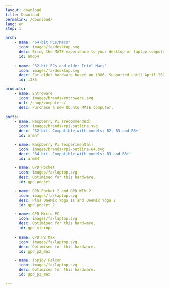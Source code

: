 ```yaml
---
layout: download
title: Download
permalink: /download/
lang: en
step: 1

arch:
    - name: "64-bit PCs/Macs"
      icon: images/fa/desktop.svg
      desc: Bring the MATE experience to your desktop or laptop computer.
      id: amd64

    - name: "32-bit PCs and older Intel Macs"
      icon: images/fa/desktop.svg
      desc: For older hardware based on i386. Supported until April 2021.
      id: i386

products:
    - name: Entroware
      icon: images/brands/entroware.svg
      url: /shop/computers/
      desc: Purchase a new Ubuntu MATE computer.

ports:
    - name: Raspberry Pi (recommended)
      icon: images/brands/rpi-outline.svg
      desc: '32-bit. Compatible with models: B2, B3 and B3+'
      id: armhf

    - name: Raspberry Pi (experimental)
      icon: images/brands/rpi-outline-64.svg
      desc: '64-bit. Compatible with models: B3 and B3+'
      id: arm64

    - name: GPD Pocket
      icon: images/fa/laptop.svg
      desc: Optimised for this hardware.
      id: gpd_pocket

    - name: GPD Pocket 2 and GPD WIN 2
      icon: images/fa/laptop.svg
      desc: Plus OneMix Yoga 1s and OneMix Yoga 2
      id: gpd_pocket_2

    - name: GPD Micro PC
      icon: images/fa/laptop.svg
      desc: Optimised for this hardware.
      id: gpd_micropc

    - name: GPD P2 Max
      icon: images/fa/laptop.svg
      desc: Optimised for this hardware.
      id: gpd_p2_max

    - name: Topjoy Falcon
      icon: images/fa/laptop.svg
      desc: Optimised for this hardware.
      id: gpd_p2_max

---
```

